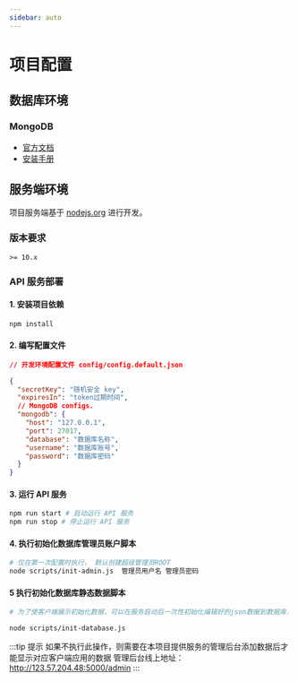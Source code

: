 ```yaml
---
sidebar: auto
---
```


# 项目配置

## 数据库环境

### MongoDB

- [官方文档](https://docs.mongodb.com/manual/introduction/)
- [安装手册](https://docs.mongodb.com/manual/administration/install-on-linux/)

## 服务端环境

项目服务端基于 [nodejs.org](https://nodejs.org/) 进行开发。

### 版本要求

```
>= 10.x
```

### API 服务部署

#### 1. 安装项目依赖

```bash
npm install
```

#### 2. 编写配置文件

```json
// 开发环境配置文件 config/config.default.json

{
  "secretKey": "随机安全 key",
  "expiresIn": "token过期时间",
  // MongoDB configs.
  "mongodb": {
    "host": "127.0.0.1",
    "port": 27017,
    "database": "数据库名称",
    "username": "数据库账号",
    "password": "数据库密码"
  }
}
```

#### 3. 运行 API 服务

```bash
npm run start # 启动运行 API 服务
npm run stop # 停止运行 API 服务
```

#### 4. 执行初始化数据库管理员账户脚本

```bash
# 仅在第一次配置时执行， 默认创建超级管理员ROOT
node scripts/init-admin.js  管理员用户名 管理员密码
```

#### 5 执行初始化数据库静态数据脚本

```bash
# 为了使客户端展示初始化数据，可以在服务启动后一次性初始化编辑好的json数据到数据库.

node scripts/init-database.js
```

:::tip 提示
如果不执行此操作，则需要在本项目提供服务的管理后台添加数据后才能显示对应客户端应用的数据 管理后台线上地址：<http://123.57.204.48:5000/admin>
:::
